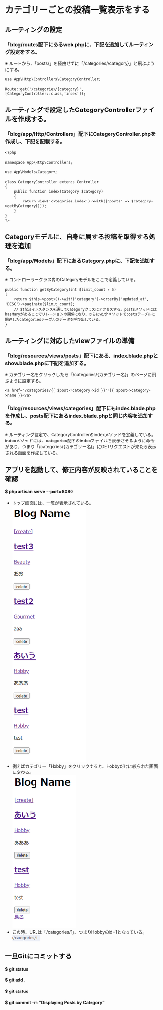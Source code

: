 # カテゴリーごとの投稿一覧表示をする

## ルーティングの設定

### 「blog/routes配下にあるweb.phpに、下記を追加してルーティング設定をする。
※ ルートから、「posts/」を経由せずに「/categories/{category}」と飛ぶようにする。

    use App\Http\Controllers\CategoryController;

    Route::get('/categories/{category}', [CategoryController::class,'index']);

## ルーティングで設定したCategoryControllerファイルを作成する。

### 「blog/app/Http/Controllers」配下にCategoryController.phpを作成し、下記を記載する。

    <?php

    namespace App\Http\Controllers;

    use App\Models\Category;

    class CategoryController extends Controller
    {
        public function index(Category $category)
        {
            return view('categories.index')->with(['posts' => $category->getByCategory()]);
        }
    }
    ?>

## Categoryモデルに、自身に属する投稿を取得する処理を追加

### 「blog/app/Models」配下にあるCategory.phpに、下記を追加する。
※ コントローラークラス内のCategoryモデルをここで定義している。

    public function getByCategory(int $limit_count = 5)
    {
        return $this->posts()->with('category')->orderBy('updated_at', 'DESC')->paginate($limit_count);
        // $thisインスタンスを通してCategoryクラスにアクセスする。postsメソッドにはhasManyがあることでリレーションの関係になり、さらにwithメソッドでpostsテーブルに関連したcategoriesテーブルのデータを呼び出している。
    }

## ルーティングに対応したviewファイルの準備

### 「blog/resources/views/posts」配下にある、index.blade.phpとshow.blade.phpに下記を追加する。
※ カテゴリー名をクリックしたら「/categories/{カテゴリー名}」のページに飛ぶように設定する。

    <a href="/categories/{{ $post->category->id }}">{{ $post->category->name }}</a>

### 「blog/resources/views/categories」配下にもindex.blade.phpを作成し、posts配下にあるindex.blade.phpと同じ内容を追加する。
※ ルーティング設定で、CategoryControllerのindexメソッドを定義している。indexメソッドには、categories配下のindexファイルを表示させるように命令があり、つまり「/categories/{カテゴリー名}」にGETリクエストが来たら表示される画面を作成している。

## アプリを起動して、修正内容が反映されていることを確認

#### $ php artisan serve --port=8080
* トップ画面には、一覧が表示されている。  
![Alt text](../../img/09-2_6_1.png)  
* 例えばカテゴリー「Hobby」をクリックすると、Hobbyだけに絞られた画面に変わる。  
![Alt text](../../img/09-2_6_2.png)  
* この時、URLは「/categories/1」、つまりHobbyのid=1となっている。  
![Alt text](09-2_6_3.png)

## 一旦Gitにコミットする

#### $ git status
#### $ git add .
#### $ git status
#### $ git commit -m "Displaying Posts by Category"